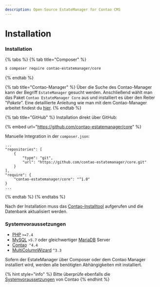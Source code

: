 ```yaml
---
description: Open Source EstateManager for Contao CMS
---
```


# Installation

### Installation

{% tabs %}
{% tab title="Composer" %}
```bash
$ composer require contao-estatemanager/core
```
{% endtab %}

{% tab title="Contao-Manager" %}
Über die Suche des Contao-Manager kann der Begriff `EstateManager` gesucht werden. Anschließend wählt man das Paket `Contao EstateManager Core` aus und installiert es über den Reiter "_Pakete_". Eine detaillierte Anleitung wie man mit dem Contao-Manager arbeitet findest du [hier](https://docs.contao.org/manual/de/installation/erweiterungen-installieren/).
{% endtab %}

{% tab title="GitHub" %}
Installation direkt über GitHub:

{% embed url="https://github.com/contao-estatemanager/core" %}

Manuelle Integration in der `composer.json`:

```
...
"repositories": [
    {
        "type": "git",
        "url": "https://github.com/contao-estatemanager/core.git"
    }
],
"require": {
    "contao-estatemanager/core": "^1.0"
}
...
```
{% endtab %}
{% endtabs %}

Nach der Installation muss das [Contao-Installtool](https://docs.contao.org/manual/de/installation/contao-installtool/) aufgerufen und die Datenbank aktualisiert werden.

### Systemvoraussetzungen

* [PHP](https://www.php.net/ChangeLog-7.php#PHP\_7\_1) `>=7.4`
* [MySQL](https://www.mysql.com/de/) `>5.7` oder gleichwertiger [MariaDB](https://mariadb.org) Server
* [Contao](https://github.com/contao/contao)` ^4.4`
* [MultiColumnWizard](https://github.com/menatwork/contao-multicolumnwizard-bundle) `^3.3`

Sofern der EstateManager über Composer oder dem Contao Manager installiert wird, werden alle benötigten Abhängigkeiten mit installiert.

{% hint style="info" %}
Bitte überprüfe ebenfalls die [Systemvoraussetzungen](https://docs.contao.org/manual/de/installation/systemvoraussetzungen/) von Contao
{% endhint %}

